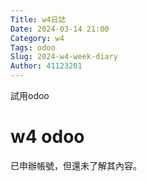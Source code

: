 ```yaml
---
Title: w4日誌
Date: 2024-03-14 21:00
Category: w4
Tags: odoo
Slug: 2024-w4-week-diary
Author: 41123201
---
```


試用odoo

<!-- PELICAN_END_SUMMARY -->

# w4 odoo

已申辦帳號，但還未了解其內容。
